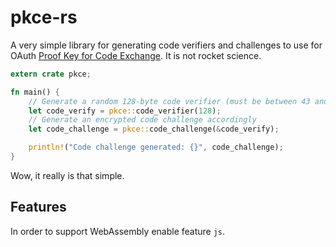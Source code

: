 # pkce-rs
A very simple library for generating code verifiers and challenges to use for OAuth [Proof Key for Code Exchange](https://tools.ietf.org/html/rfc7636). It is not rocket science.

```rs
extern crate pkce;

fn main() {
    // Generate a random 128-byte code verifier (must be between 43 and 128 bytes)
    let code_verify = pkce::code_verifier(128);
    // Generate an encrypted code challenge accordingly
    let code_challenge = pkce::code_challenge(&code_verify);

    println!("Code challenge generated: {}", code_challenge);
}
```

Wow, it really is that simple.

## Features

In order to support WebAssembly enable feature `js`.
